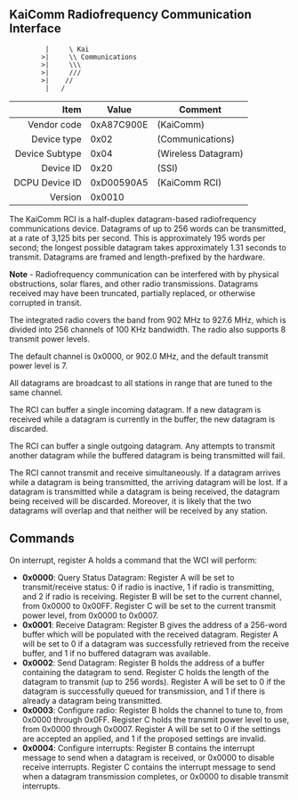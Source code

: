 KaiComm Radiofrequency Communication Interface
----

```
		 |     \ Kai 
		>|     \\ Communications
		>|     \\\
		>|     ///
		>|    //
		 |   /
```

|     Item       |   Value    |   Comment
| -------------: | ---------- | ----------------
|    Vendor code | 0xA87C900E | (KaiComm)
|    Device type | 0x02       | (Communications)
| Device Subtype | 0x04       | (Wireless Datagram)
|      Device ID | 0x20       | (SSI)
| DCPU Device ID | 0xD00590A5 | (KaiComm RCI)
|        Version | 0x0010     |

The KaiComm RCI is a half-duplex datagram-based radiofrequency communications device.
Datagrams of up to 256 words can be transmitted, at a rate of 3,125 bits per second. This is approximately 195 words per second; the longest possible datagram takes approximately 1.31 seconds to transmit.
Datagrams are framed and length-prefixed by the hardware.

**Note** - Radiofrequency communication can be interfered with by physical obstructions, solar flares, and other radio transmissions. Datagrams received may have been truncated, partially replaced, or otherwise corrupted in transit.

The integrated radio covers the band from 902 MHz to 927.6 MHz, which is divided into 256 channels of 100 KHz bandwidth. The radio also supports 8 transmit power levels.

The default channel is 0x0000, or 902.0 MHz, and the default transmit power level is 7.

All datagrams are broadcast to all stations in range that are tuned to the same channel.

The RCI can buffer a single incoming datagram. If a new datagram is received while a datagram is currently in the buffer, the new datagram is discarded.

The RCI can buffer a single outgoing datagram. Any attempts to transmit another datagram while the buffered datagram is being transmitted will fail.

The RCI cannot transmit and receive simultaneously. If a datagram arrives while a datagram is being transmitted, the arriving datagram will be lost. If a datagram is transmitted while a datagram is being received, the datagram being received will be discarded. Moreover, it is likely that the two datagrams will overlap and that neither will be received by any station.

Commands
----

On interrupt, register A holds a command that the WCI will perform:

 - **0x0000**: Query Status Datagram:
   Register A will be set to transmit/receive status: 0 if radio is inactive, 1 if radio is transmitting, and 2 if radio is receiving.
   Register B will be set to the current channel, from 0x0000 to 0x00FF.
   Register C will be set to the current transmit power level, from 0x0000 to 0x0007.
 - **0x0001**: Receive Datagram:
   Register B gives the address of a 256-word buffer which will be populated with the received datagram.
   Register A will be set to 0 if a datagram was successfully retrieved from the receive buffer, and 1 if no buffered datagram was available.
 - **0x0002**: Send Datagram:
   Register B holds the address of a buffer containing the datagram to send.
   Register C holds the length of the datagram to transmit (up to 256 words).
   Register A will be set to 0 if the datagram is successfully queued for transmission, and 1 if there is already a datagram being transmitted.
 - **0x0003**: Configure radio:
   Register B holds the channel to tune to, from 0x0000 through 0x0FF.
   Register C holds the transmit power level to use, from 0x0000 through 0x0007.
   Register A will be set to 0 if the settings are accepted an applied, and 1 if the proposed settings are invalid.
 - **0x0004**: Configure interrupts:
   Register B contains the interrupt message to send when a datagram is received, or 0x0000 to disable receive interrupts.
   Register C contains the interrupt message to send when a datagram transmission completes, or 0x0000 to disable transmit interrupts.

